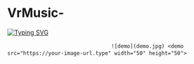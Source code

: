# VrMusic-


[![Typing SVG](https://readme-typing-svg.demolab.com?font=Space&size=50&pause=1000&color=24F74D&center=true&vCenter=true&random=false&width=487&height=102&lines=VrMusic;Online+Music+Streaming+App)](https://git.io/typing-svg)




                                     ![demo](demo.jpg) <demo src="https://your-image-url.type" width="50" height="50">
